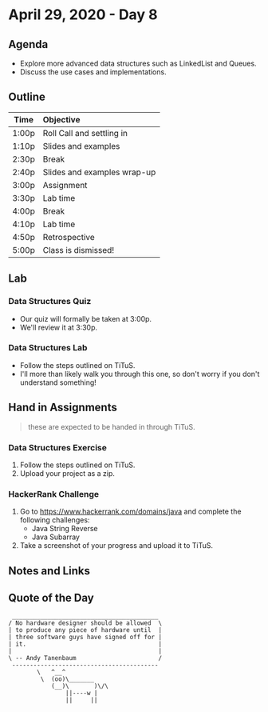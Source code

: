 # April 29, 2020 - Day 8

## Agenda 

- Explore more advanced data structures such as LinkedList and Queues. 
- Discuss the use cases and implementations. 


## Outline

| Time   | Objective                        |
| -------|:---------------------------------|
| 1:00p  | Roll Call and settling in        |
| 1:10p  | Slides and examples              |
| 2:30p  | Break                            |
| 2:40p  | Slides and examples wrap-up      |
| 3:00p  | Assignment                       |
| 3:30p  | Lab time                         |
| 4:00p  | Break                            |
| 4:10p  | Lab time                         |
| 4:50p  | Retrospective                    |
| 5:00p  | Class is dismissed!              |


## Lab

### Data Structures Quiz

- Our quiz will formally be taken at 3:00p. 
- We'll review it at 3:30p.

### Data Structures Lab

- Follow the steps outlined on TiTuS. 
- I'll more than likely walk you through this one, so don't worry if you don't understand something! 



## Hand in Assignments
>these are expected to be handed in through TiTuS.

### Data Structures Exercise

1. Follow the steps outlined on TiTuS. 
2. Upload your project as a zip. 


### HackerRank Challenge 

1. Go to https://www.hackerrank.com/domains/java and complete the following challenges: 
    - Java String Reverse
    - Java Subarray 
2. Take a screenshot of your progress and upload it to TiTuS.


## Notes and Links



## Quote of the Day 

```
 _________________________________________
/ No hardware designer should be allowed  \
| to produce any piece of hardware until  |
| three software guys have signed off for |
| it.                                     |
|                                         |
\ -- Andy Tanenbaum                       /
 -----------------------------------------
        \   ^__^
         \  (oo)\_______
            (__)\       )\/\
                ||----w |
                ||     ||
```
